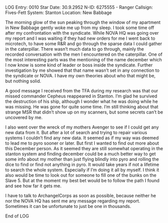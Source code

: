 LOG Entry: 0010
Star Date: 30.9.2952
N-ID: 6275555 - Ranger
Callsign: Fives-Fett
System: Stanton
Location: New Babbage


The morning glow of the sun peaking through the window of my apartment in New Babbage gently woke me up from my sleep. I took some time off after my confrontation with the syndicate. While NOVA HQ was going over my report and I was waiting if they had new orders for me I went back to microtech, to have some R&R and go through the sparse data I could gather in the caterpillar. There wasn’t much data to go through, mainly the recorded conversation with the men I encountered on the caterpillar. One of the most interesting parts was the mentioning of the name december which I now know is some kind of leader or boss inside the syndicate. 
Further investigation by me showed that that name wasn’t set in any connection to the syndicate or NOVA. I have my own theories about who that might be, but nothing solid. 

A good message I received from the TFA during my research was that our missed commander Cepheus reappeared in Stanton. I’m glad he survived the destruction of his ship, although I wonder what he was doing while he was missing. He was gone for quite some time. I’m still thinking about that strange MSR that didn’t show up on my scanners, but some secrets can’t be uncovered by me.

I also went over the wreck of my mothers Avenger to see if I could get any new data from it. But after a lot of search and trying to repair various systems I couldn’t find any new data. It seemed as if my way was deemed to lead me to pyro sooner or later. But first I wanted to find out more about this December person. As it seemed they are still somewhat operating in the stanton system and finding december could be a much better way to get some info about my mother than just flying blindly into pyro and rolling the dice to find or find not anything in pyro. It would take years if not a lifetime to search the whole system. Especially if I’m doing it all by myself. I think it also would be time to look out for someone to fill one of the bunks on the Slave 5.
But at the moment my best bet would be to follow the path I found and see how far it gets me. 

I have to talk to ArchangelCorps as soon as possible, because neither he nor the NOVA HQ has sent me any message regarding my report.  Sometimes it can be unfortunate to just be one in thousands. 

End of LOG

